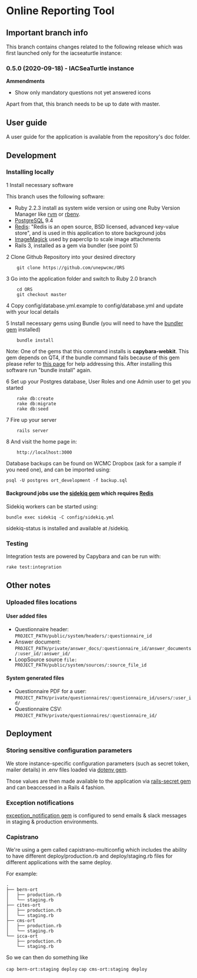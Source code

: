 # Online Reporting Tool

## Important branch info

This branch contains changes related to the following release which was first launched only for the iacseaturtle instance:

### 0.5.0 (2020-09-18) - IACSeaTurtle instance

**Ammendments**

* Show only mandatory questions not yet answered icons

Apart from that, this branch needs to be up to date with master.

## User guide

A user guide for the application is available from the repository's doc folder.

## Development

### Installing locally

1 Install necessary software

This branch uses the following software:

* Ruby 2.2.3 install as system wide version or using one Ruby Version Manager like [rvm](https://rvm.io/)
or [rbenv](https://github.com/sstephenson/rbenv).
* [PostgreSQL](http://www.postgresql.org/) 9.4
* [Redis](http://redis.io/): "Redis is an open source, BSD licensed, advanced key-value store",
and is used in this application to store background jobs
* [ImageMagick](http://www.imagemagick.org) used by paperclip to scale image attachments
* Rails 3, installed as a gem via bundler (see point 5)

2 Clone Github Repository into your desired directory

````
    git clone https://github.com/unepwcmc/ORS
````

3 Go into the application folder and switch to Ruby 2.0 branch

````
    cd ORS
    git checkout master
````

4 Copy config/database.yml.example to config/database.yml and update with your local details

5 Install necessary gems using Bundle (you will need to have the [bundler gem](https://github.com/bundler/bundler) installed)

````
    bundle install
````

Note: One of the gems that this command installs is **capybara-webkit**.
This gem depends on QT4, if the bundle command fails because of this gem please refer to [this page](https://github.com/thoughtbot/capybara-webkit/wiki/Installing-Qt-and-compiling-capybara-webkit) for help addressing this.
After installing this software run "bundle install" again.

6 Set up your Postgres database, User Roles and one Admin user to get you started

````
    rake db:create
    rake db:migrate
    rake db:seed
````

7 Fire up your server

````
    rails server
````

8 And visit the home page in:

````
    http://localhost:3000
````

Database backups can be found on WCMC Dropbox (ask for a sample if you need one), and can be imported using:

    psql -U postgres ort_development -f backup.sql

#### Background jobs use the [sidekiq gem](https://github.com/mperham/sidekiq) which requires [Redis](http://redis.io/)

Sidekiq workers can be started using:

    bundle exec sidekiq -C config/sidekiq.yml

sidekiq-status is installed and available at /sidekiq.

### Testing

Integration tests are powered by Capybara and can be run with:

    rake test:integration

## Other notes

### Uploaded files locations

#### User added files

* Questionnaire header: `PROJECT_PATH/public/system/headers/:questionnaire_id`
* Answer document: `PROJECT_PATH/private/answer_docs/:questionnaire_id/answer_documents/:user_id/:answer_id/`
* LoopSource source `file: PROJECT_PATH/public/system/sources/:source_file_id`

#### System generated files

* Questionnaire PDF for a user: `PROJECT_PATH/private/questionnaires/:questionnaire_id/users/:user_id/`
* Questionnaire CSV: `PROJECT_PATH/private/questionnaires/:questionnaire_id/`

## Deployment

### Storing sensitive configuration parameters
We store instance-specific configuration parameters (such as secret token, mailer details) in .env files loaded via [dotenv gem](https://github.com/bkeepers/dotenv).

Those values are then made available to the application via [rails-secret gem](https://github.com/pixeltrix/rails-secrets) and can beaccessed in a Rails 4 fashion.

### Exception notifications

[exception_notification gem](https://github.com/smartinez87/exception_notification) is configured to send emails & slack messages in staging & production environments.

### Capistrano

We're using a gem called capistrano-multiconfig which includes the ability to have different deploy/production.rb and deploy/staging.rb files for different applications with the same deploy.

For example:
```
.
├── bern-ort
│   ├── production.rb
│   └── staging.rb
├── cites-ort
│   ├── production.rb
│   └── staging.rb
├── cms-ort
│   ├── production.rb
│   └── staging.rb
└── icca-ort
    ├── production.rb
    └── staging.rb
```

So we can then do something like

`cap bern-ort:staging deploy`
`cap cms-ort:staging deploy`
